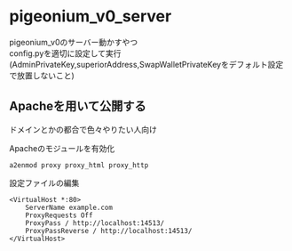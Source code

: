 # pigeonium_v0_server
pigeonium_v0のサーバー動かすやつ  
config.pyを適切に設定して実行(AdminPrivateKey,superiorAddress,SwapWalletPrivateKeyをデフォルト設定で放置しないこと)

## Apacheを用いて公開する
ドメインとかの都合で色々やりたい人向け

Apacheのモジュールを有効化
```
a2enmod proxy proxy_html proxy_http
```
設定ファイルの編集
```
<VirtualHost *:80>
    ServerName example.com
    ProxyRequests Off
    ProxyPass / http://localhost:14513/
    ProxyPassReverse / http://localhost:14513/
</VirtualHost>
```
